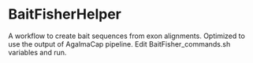 # BaitFisherHelper

A workflow to create bait sequences from exon alignments. Optimized to use the output of AgalmaCap pipeline.
Edit BaitFisher_commands.sh variables and run.
